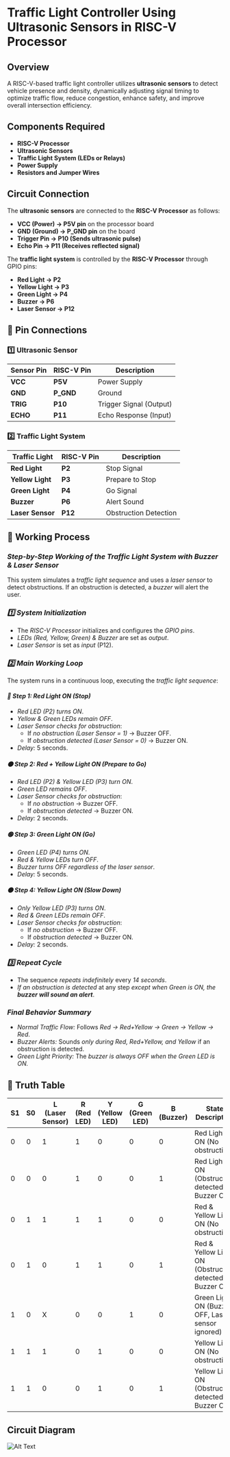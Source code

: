 # Traffic Light Controller Using Ultrasonic Sensors in RISC-V Processor

## **Overview**  
A RISC-V-based traffic light controller utilizes **ultrasonic sensors** to detect vehicle presence and density, dynamically adjusting signal timing to optimize traffic flow, reduce congestion, enhance safety, and improve overall intersection efficiency.  

## **Components Required**  
- **RISC-V Processor**  
- **Ultrasonic Sensors**  
- **Traffic Light System (LEDs or Relays)**  
- **Power Supply**  
- **Resistors and Jumper Wires**  

## **Circuit Connection**  
The **ultrasonic sensors** are connected to the **RISC-V Processor** as follows:  
- **VCC (Power) → P5V pin** on the processor board  
- **GND (Ground) → P_GND pin** on the board  
- **Trigger Pin → P10 (Sends ultrasonic pulse)**  
- **Echo Pin → P11 (Receives reflected signal)**  

The **traffic light system** is controlled by the **RISC-V Processor** through GPIO pins:  
- **Red Light → P2**  
- **Yellow Light → P3**  
- **Green Light → P4**  
- **Buzzer → P6**  
- **Laser Sensor → P12**  

## 📌 **Pin Connections**  
### **1️⃣ Ultrasonic Sensor**  
| **Sensor Pin** | **RISC-V Pin** | **Description** |  
|---------------|----------------|----------------|  
| **VCC**       | **P5V**        | Power Supply  |  
| **GND**       | **P_GND**      | Ground        |  
| **TRIG**      | **P10**        | Trigger Signal (Output) |  
| **ECHO**      | **P11**        | Echo Response (Input) |  

### **2️⃣ Traffic Light System**  
| **Traffic Light** | **RISC-V Pin** | **Description** |  
|------------------|----------------|----------------|  
| **Red Light**     | **P2**         | Stop Signal |  
| **Yellow Light**  | **P3**         | Prepare to Stop |  
| **Green Light**   | **P4**         | Go Signal |  
| **Buzzer**        | **P6**         | Alert Sound |  
| **Laser Sensor**  | **P12**        | Obstruction Detection |  

## 📌 **Working Process**  
### *Step-by-Step Working of the Traffic Light System with Buzzer & Laser Sensor*  
This system simulates a *traffic light sequence* and uses a *laser sensor* to detect obstructions. If an obstruction is detected, a *buzzer* will alert the user.  

### *1️⃣ System Initialization*  
- The *RISC-V Processor* initializes and configures the *GPIO pins*.  
- *LEDs (Red, Yellow, Green) & Buzzer* are set as *output*.  
- *Laser Sensor* is set as *input* (P12).  

### *2️⃣ Main Working Loop*  
The system runs in a continuous loop, executing the *traffic light sequence*:  

#### *🔴 Step 1: Red Light ON (Stop)*  
- *Red LED (P2) turns ON*.  
- *Yellow & Green LEDs remain OFF*.  
- *Laser Sensor checks for obstruction*:  
  - If *no obstruction (Laser Sensor = 1)* → Buzzer OFF.  
  - If *obstruction detected (Laser Sensor = 0)* → Buzzer ON.  
- *Delay:* 5 seconds.  

#### *🟠 Step 2: Red + Yellow Light ON (Prepare to Go)*  
- *Red LED (P2) & Yellow LED (P3) turn ON*.  
- *Green LED remains OFF*.  
- *Laser Sensor checks for obstruction*:  
  - If *no obstruction* → Buzzer OFF.  
  - If *obstruction detected* → Buzzer ON.  
- *Delay:* 2 seconds.  

#### *🟢 Step 3: Green Light ON (Go)*  
- *Green LED (P4) turns ON*.  
- *Red & Yellow LEDs turn OFF*.  
- *Buzzer turns OFF regardless of the laser sensor*.  
- *Delay:* 5 seconds.  

#### *🟠 Step 4: Yellow Light ON (Slow Down)*  
- *Only Yellow LED (P3) turns ON*.  
- *Red & Green LEDs remain OFF*.  
- *Laser Sensor checks for obstruction*:  
  - If *no obstruction* → Buzzer OFF.  
  - If *obstruction detected* → Buzzer ON.  
- *Delay:* 2 seconds.  

### *3️⃣ Repeat Cycle*  
- The sequence *repeats indefinitely* every *14 seconds*.  
- *If an obstruction is detected* at any step *except when Green is ON, the **buzzer will sound an alert***.  

### *Final Behavior Summary*  
- *Normal Traffic Flow:* Follows *Red → Red+Yellow → Green → Yellow → Red*.  
- *Buzzer Alerts:* Sounds *only during Red, Red+Yellow, and Yellow* if an obstruction is detected.  
- *Green Light Priority:* The *buzzer is always OFF when the Green LED is ON.*  

## 📌 **Truth Table**  
| **S1** | **S0** | **L (Laser Sensor)** | **R (Red LED)** | **Y (Yellow LED)** | **G (Green LED)** | **B (Buzzer)** | **State Description** |  
|------|------|----------------|-------------|--------------|-------------|------------|------------------|  
| 0    | 0    | 1              | 1           | 0            | 0           | 0          | Red Light ON (No obstruction) |  
| 0    | 0    | 0              | 1           | 0            | 0           | 1          | Red Light ON (Obstruction detected - Buzzer ON) |  
| 0    | 1    | 1              | 1           | 1            | 0           | 0          | Red & Yellow Light ON (No obstruction) |  
| 0    | 1    | 0              | 1           | 1            | 0           | 1          | Red & Yellow Light ON (Obstruction detected - Buzzer ON) |  
| 1    | 0    | X              | 0           | 0            | 1           | 0          | Green Light ON (Buzzer OFF, Laser sensor ignored) |  
| 1    | 1    | 1              | 0           | 1            | 0           | 0          | Yellow Light ON (No obstruction) |  
| 1    | 1    | 0              | 0           | 1            | 0           | 1          | Yellow Light ON (Obstruction detected - Buzzer ON) |  

## Circuit Diagram  
![Alt Text](Traffic_Light_Controller_RISCV.PNG)  
```

